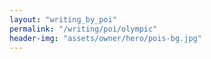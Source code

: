 ```yaml
---
layout: "writing_by_poi"
permalink: "/writing/poi/olympic"
header-img: "assets/owner/hero/pois-bg.jpg"
---
```

